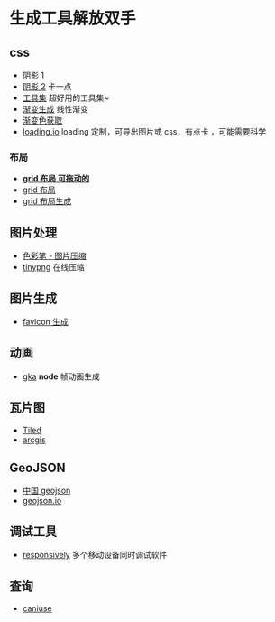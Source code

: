 # 生成工具解放双手

## css

- [阴影 1](https://www.jq22.com/too-jq22/boxshadow/index.html)
- [阴影 2](https://www.cssmatic.com/box-shadow) 卡一点
- [工具集](https://10015.io/tools/css-clip-path-generator) 超好用的工具集~
- [渐变生成](https://www.jiangweishan.com/tool/gradientEditor/) 线性渐变
- [渐变色获取](https://webkul.github.io/coolhue/)
- [loading.io](https://loading.io/) loading 定制，可导出图片或 css，有点卡 ，可能需要科学

### 布局

- [**grid 布局 可拖动的**](https://grid.layoutit.com/)
- [grid 布局](https://cssgrid-generator.netlify.app/)
- [grid 布局生成](https://layout.bradwoods.io/customize)

## 图片处理

- [色彩笔 - 图片压缩](https://www.secaibi.com/tools/%e5%9c%a8%e7%ba%bf%e5%9b%be%e7%89%87%e5%8e%8b%e7%bc%a9/)
- [tinypng](https://tinypng.com/) 在线压缩

## 图片生成

- [favicon 生成](https://favicon.io/)

## 动画

- [gka](https://gka.js.org/#/) **node** 帧动画生成

## 瓦片图

- [Tiled](https://www.mapeditor.org/)
- [arcgis](https://developers.arcgis.com/)

## GeoJSON

- [中国 geojson](http://datav.aliyun.com/portal/school/atlas/area_selector#&lat=33.521903996156105&lng=104.29849999999999&zoom=4)
- [geojson.io](http://geojson.io/#map=2/20.0/0.0)

## 调试工具

- [responsively](https://responsively.app/) 多个移动设备同时调试软件

## 查询

- [caniuse](https://caniuse.com/)
